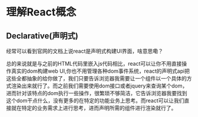 # 理解React概念

## Declarative(声明式)

经常可以看到官网的文档上说react是声明式构建UI界面，啥意思嘞？

总的来说就是与之前的HTML代码里嵌入js代码相比，react可以让你不用直接操作真实的dom构建web UI,你也不用管理各种dom事件系统，react的声明式api把这些全都抽象的给你做了，我们只要告诉浏览器我需要让一个组件以一个具体的方式渲染出来就行了。而之前我们需要使用dom接口或者jquery来查询某个dom，进而针对该特点的dom执行一些操作，很繁琐不够简洁，它告诉浏览器我要找到这个dom干点什么，没有更多的在特定的功能业务上思考。而react可以让我们直接就在特定的业务需求上进行思考，进而声明所需的组件进行渲染就行了。